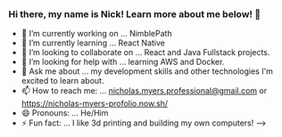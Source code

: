 ### Hi there, my name is Nick! Learn more about me below! 👋

- 🔭 I’m currently working on ... NimblePath
- 🌱 I’m currently learning ... React Native
- 👯 I’m looking to collaborate on ... React and Java Fullstack projects.
- 🤔 I’m looking for help with ... learning AWS and Docker.
- 💬 Ask me about ... my development skills and other technologies I'm excited to learn about.
- 📫 How to reach me: ... nicholas.myers.professional@gmail.com or https://nicholas-myers-profolio.now.sh/
- 😄 Pronouns: ... He/Him
- ⚡ Fun fact: ... I like 3d printing and building my own computers!
-->
